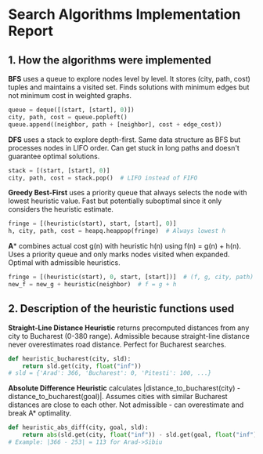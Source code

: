 # Search Algorithms Implementation Report

## 1. How the algorithms were implemented

**BFS** uses a queue to explore nodes level by level. It stores (city, path, cost) tuples and maintains a visited set. Finds solutions with minimum edges but not minimum cost in weighted graphs.
```python
queue = deque([(start, [start], 0)])
city, path, cost = queue.popleft()
queue.append((neighbor, path + [neighbor], cost + edge_cost))
```

**DFS** uses a stack to explore depth-first. Same data structure as BFS but processes nodes in LIFO order. Can get stuck in long paths and doesn't guarantee optimal solutions.
```python
stack = [(start, [start], 0)]
city, path, cost = stack.pop()  # LIFO instead of FIFO
```

**Greedy Best-First** uses a priority queue that always selects the node with lowest heuristic value. Fast but potentially suboptimal since it only considers the heuristic estimate.
```python
fringe = [(heuristic(start), start, [start], 0)]
h, city, path, cost = heapq.heappop(fringe)  # Always lowest h
```

**A*** combines actual cost g(n) with heuristic h(n) using f(n) = g(n) + h(n). Uses a priority queue and only marks nodes visited when expanded. Optimal with admissible heuristics.
```python
fringe = [(heuristic(start), 0, start, [start])]  # (f, g, city, path)
new_f = new_g + heuristic(neighbor)  # f = g + h
```

## 2. Description of the heuristic functions used

**Straight-Line Distance Heuristic** returns precomputed distances from any city to Bucharest (0-380 range). Admissible because straight-line distance never overestimates road distance. Perfect for Bucharest searches.
```python
def heuristic_bucharest(city, sld):
    return sld.get(city, float("inf"))
# sld = {'Arad': 366, 'Bucharest': 0, 'Pitesti': 100, ...}
```

**Absolute Difference Heuristic** calculates |distance_to_bucharest(city) - distance_to_bucharest(goal)|. Assumes cities with similar Bucharest distances are close to each other. Not admissible - can overestimate and break A* optimality.
```python
def heuristic_abs_diff(city, goal, sld):
    return abs(sld.get(city, float("inf")) - sld.get(goal, float("inf")))
# Example: |366 - 253| = 113 for Arad->Sibiu
```